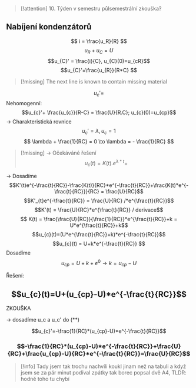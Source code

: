> [!attention]
> 10. Týden v semestru půlsemestrální zkouška?

## Nabíjení kondenzátorů
$$ i = \frac{u_R}{R} $$
$$ u_{R} + u_{C} = U$$
$$u_{C}' = \frac{i}{C}, u_{C}(0)=u_{cR}$$
$$u_{C}'=\frac{u_{R}}{R*C} $$
> [!missing]
> The next line is known to contain missing material

$$ u_{c}'= $$
Nehomogenní:
$$u_{c}'+ \frac{u_{c}}{R-C} = \frac{U}{R.C}; u_{c}(0)=u_{cp}$$
-> Charakteristická rovnice $$u_{c}'= \lambda, u_{c} = 1 $$
$$ \lambda + \frac{1}{RC} = 0 \to \lambda = - \frac{1}{RC} $$
>[!missing]
-> Očekáváné řešení
$$u_{c}(t)=K(t).e^{\lambda*t}=$$

-> Dosadíme
$$K'(t)e^{-\frac{t}{RC}}-\frac{K(t)}{RC}*e^{-\frac{t}{RC}}+\frac{K(t)*e^{-\frac{t}{RC}}}{RC} = \frac{U}{RC}$$
$$K'_{t}e^{-\frac{t}{RC}} = \frac{U}{RC} /*e^{\frac{t}{RC}}$$
$$K'(t) = \frac{U}{RC}*e^{\frac{t}{RC}} / derivace$$
$$ K(t) = \frac{\frac{U}{RC}}{\frac{1}{RC}}*e^{\frac{t}{RC}}+k = U*e^{\frac{t}{RC}}+k$$
$$u_{c}(t)=(U*e^{\frac{t}{RC}}+k)*e^{-\frac{t}{RC}}$$
$$u_{c}(t) = U+k*e^{-\frac{t}{RC}} $$
Dosadíme
$$u_{cp}=U+k+e^0 \to k=u_{cp} -U $$

Řešení:
## $$u_{c}(t)=U+(u_{cp}-U)*e^{-\frac{t}{RC}}$$
ZKOUŠKA

-> dosadíme u_c a u_c' do (**) 

$$u_{c}'=-\frac{1}{RC}*(u_{cp}-U)*e^{-\frac{t}{RC}}$$
### $$-\frac{1}{RC}*(u_{cp}-U)*e^{-\frac{t}{RC}}+\frac{U}{RC}+\frac{u_{cp}-U}{RC}*e^{-\frac{t}{RC}}=\frac{U}{RC}$$

> [!info]
> Tady jsem tak trochu nachvíli koukl jinam než na tabuli a když jsem se za pár minut podíval zpátky tak borec popsal dvě A4, TLDR: hodně toho tu chybí

